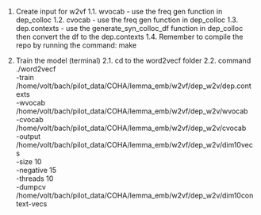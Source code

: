 1. Create input for w2vf
1.1. wvocab - use the freq gen function in dep_colloc
1.2. cvocab - use the freq gen function in dep_colloc
1.3. dep.contexts - use the generate_syn_colloc_df function in dep_colloc then convert the df to the dep.contexts
1.4. Remember to compile the repo by running the command: make

2. Train the model (terminal)
2.1. cd to the word2vecf folder
2.2. command
./word2vecf \
-train /home/volt/bach/pilot_data/COHA/lemma_emb/w2vf/dep_w2v/dep.contexts \
-wvocab /home/volt/bach/pilot_data/COHA/lemma_emb/w2vf/dep_w2v/wvocab \
-cvocab /home/volt/bach/pilot_data/COHA/lemma_emb/w2vf/dep_w2v/cvocab \
-output /home/volt/bach/pilot_data/COHA/lemma_emb/w2vf/dep_w2v/dim10vecs \
-size 10 \
-negative 15 \
-threads 10 \
-dumpcv /home/volt/bach/pilot_data/COHA/lemma_emb/w2vf/dep_w2v/dim10context-vecs


